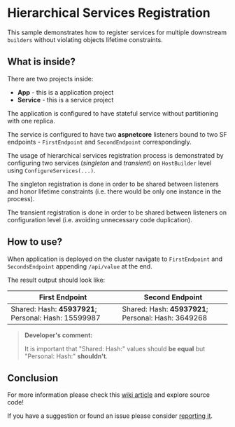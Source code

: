 # Hierarchical Services Registration

This sample demonstrates how to register services for multiple downstream `builders` without violating objects lifetime constraints.

## What is inside?

There are two projects inside:

* **App** - this is a application project
* **Service** - this is a service project

The application is configured to have stateful service without partitioning with one replica. 

The service is configured to have two **aspnetcore** listeners bound to two SF endpoints - `FirstEndpoint` and `SecondEndpoint` correspondingly. 

The usage of hierarchical services registration process is demonstrated by configuring two services (_singleton_ and _transient_) on `HostBuilder` level using `ConfigureServices(...)`.

The singleton registration is done in order to be shared between listeners and honor lifetime constraints (i.e. there would be only one instance in the process).

The transient registration is done in order to be shared between listeners on configuration level (i.e. avoiding unnecessary code duplication).

## How to use?

When application is deployed on the cluster navigate to `FirstEndpoint` and `SecondsEndpoint` appending `/api/value` at the end.

The result output should look like:

First Endpoint | Second Endpoint
--- | ---
Shared: Hash: **45937921**; Personal: Hash: 15599987 | Shared: Hash: **45937921**; Personal: Hash: 3649268

> **Developer's comment:**
>
> It is important that "Shared: Hash:" values should **be equal** but "Personal: Hash:" **shouldn't**.

## Conclusion

For more information please check this [wiki article][1] and explore source code! 

If you have a suggestion or found an issue please consider [reporting it][2].

[1]: https://github.com/coherentsolutionsinc/aspnetcore-service-fabric-hosting/wiki/Hierarchical-Services-Registration
[2]: https://github.com/coherentsolutionsinc/aspnetcore-service-fabric-hosting/issues